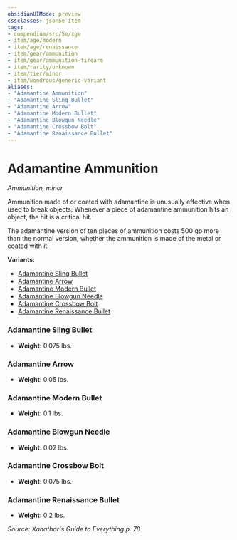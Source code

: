 ```yaml
---
obsidianUIMode: preview
cssclasses: json5e-item
tags:
- compendium/src/5e/xge
- item/age/modern
- item/age/renaissance
- item/gear/ammunition
- item/gear/ammunition-firearm
- item/rarity/unknown
- item/tier/minor
- item/wondrous/generic-variant
aliases: 
- "Adamantine Ammunition"
- "Adamantine Sling Bullet"
- "Adamantine Arrow"
- "Adamantine Modern Bullet"
- "Adamantine Blowgun Needle"
- "Adamantine Crossbow Bolt"
- "Adamantine Renaissance Bullet"
---
```

# Adamantine Ammunition
*Ammunition, minor*  


Ammunition made of or coated with adamantine is unusually effective when used to break objects. Whenever a piece of adamantine ammunition hits an object, the hit is a critical hit.

The adamantine version of ten pieces of ammunition costs 500 gp more than the normal version, whether the ammunition is made of the metal or coated with it.

**Variants**:
- [Adamantine Sling Bullet](#Adamantine%20Sling%20Bullet)
- [Adamantine Arrow](#Adamantine%20Arrow)
- [Adamantine Modern Bullet](#Adamantine%20Modern%20Bullet)
- [Adamantine Blowgun Needle](#Adamantine%20Blowgun%20Needle)
- [Adamantine Crossbow Bolt](#Adamantine%20Crossbow%20Bolt)
- [Adamantine Renaissance Bullet](#Adamantine%20Renaissance%20Bullet)

### Adamantine Sling Bullet

- **Weight**: 0.075 lbs.

### Adamantine Arrow

- **Weight**: 0.05 lbs.

### Adamantine Modern Bullet

- **Weight**: 0.1 lbs.

### Adamantine Blowgun Needle

- **Weight**: 0.02 lbs.

### Adamantine Crossbow Bolt

- **Weight**: 0.075 lbs.

### Adamantine Renaissance Bullet

- **Weight**: 0.2 lbs.


*Source: Xanathar's Guide to Everything p. 78*